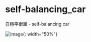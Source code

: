 # self-balancing_car
自穩平衡車 - self-balancing car

![image](https://github.com/Kafkakav/self-balancing_car/blob/main/pics/20240719_081115.jpg){: width="50%"}
